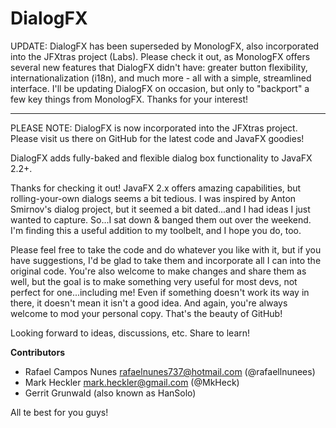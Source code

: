 DialogFX
========

UPDATE: DialogFX has been superseded by MonologFX, also incorporated into the JFXtras project (Labs). Please check it 
out, as MonologFX offers several new features that DialogFX didn't have: greater button flexibility, internationalization 
(i18n), and much more - all with a simple, streamlined interface. I'll be updating DialogFX on occasion, but only to 
"backport" a few key things from MonologFX. Thanks for your interest!

*****

PLEASE NOTE: DialogFX is now incorporated into the JFXtras project. Please visit us there on GitHub for the latest
code and JavaFX goodies!


DialogFX adds fully-baked and flexible dialog box functionality to JavaFX 2.2+.

Thanks for checking it out! JavaFX 2.x offers amazing capabilities, but rolling-your-own dialogs seems a bit tedious. 
I was inspired by Anton Smirnov's dialog project, but it seemed a bit dated...and I had ideas I just wanted to capture. 
So...I sat down & banged them out over the weekend. I'm finding this a useful addition to my toolbelt, 
and I hope you do, too.

Please feel free to take the code and do whatever you like with it, but if you have suggestions, I'd be glad to take 
them and incorporate all I can into the original code. You're also welcome to make changes and share them as well, but 
the goal is to make something very useful for most devs, not perfect for one...including me! Even if something doesn't 
work its way in there, it doesn't mean it isn't a good idea. And again, you're always welcome to mod your personal copy. 
That's the beauty of GitHub!

Looking forward to ideas, discussions, etc. Share to learn!

__Contributors__
 
 * Rafael Campos Nunes <rafaelnunes737@hotmail.com> (@rafaellnunees)
 * Mark Heckler <mark.heckler@gmail.com> (@MkHeck)
 * Gerrit Grunwald (also known as HanSolo)
  
All te best for you guys!
